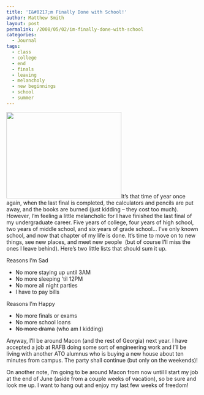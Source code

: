 ```yaml
---
title: 'I&#8217;m Finally Done with School!'
author: Matthew Smith
layout: post
permalink: /2008/05/02/im-finally-done-with-school
categories:
  - Journal
tags:
  - class
  - college
  - end
  - finals
  - leaving
  - melancholy
  - new beginnings
  - school
  - summer
---
```

<a rel="lightbox" href="http://archive.digivation.net/wp-content/uploads/2008/05/140060540_2da9de137d.jpg"><img class="right" title="Greek Village" src="http://archive.digivation.net/wp-content/uploads/2008/05/140060540_2da9de137d-300x225.jpg" alt="" width="300" height="225" /></a>It&#8217;s that time of year once again, when the last final is completed, the calculators and pencils are put away, and the books are burned (just kidding &#8211; they cost too much). However, I&#8217;m feeling a little melancholic for I have finished the last final of my undergraduate career. Five years of college, four years of high school, two years of middle school, and six years of grade school&#8230; I&#8217;ve only known school, and now that chapter of my life is done. It&#8217;s time to move on to new things, see new places, and meet new people  (but of course I&#8217;ll miss the ones I leave behind). Here&#8217;s two little lists that should sum it up.

Reasons I&#8217;m Sad

*   No more staying up until 3AM
*   No more sleeping &#8217;til 12PM
*   No more all night parties
*   I have to pay bills

Reasons I&#8217;m Happy

*   No more finals or exams
*   No more school loans
*   <span style="text-decoration: line-through;">No more drama</span> (who am I kidding)

Anyway, I&#8217;ll be around Macon (and the rest of Georgia) next year. I have accepted a job at RAFB doing some sort of engineering work and I&#8217;ll be living with another ATO alumnus who is buying a new house about ten minutes from campus. The party shall continue (but only on the weekends)!

On another note, I&#8217;m going to be around Macon from now until I start my job at the end of June (aside from a couple weeks of vacation), so be sure and look me up. I want to hang out and enjoy my last few weeks of freedom!